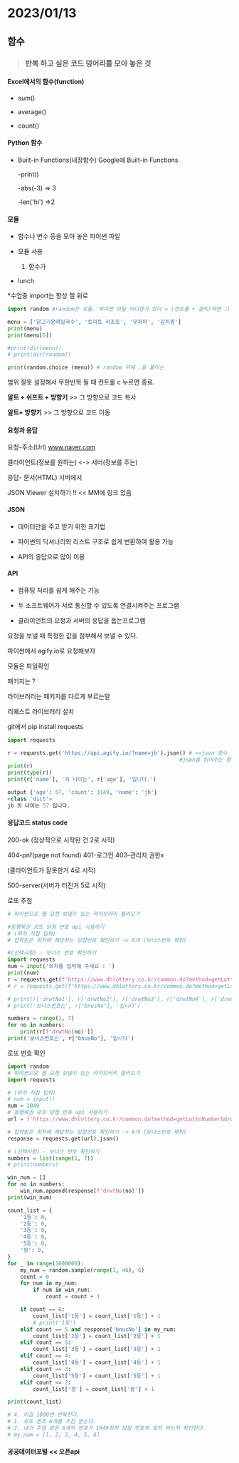 # 2023/01/13

## 함수

> ### 반복 하고 싶은 코드 덩어리를 모아 놓은 것

#### Excel에서의 함수(function)

- sum() 

- average()

- count()

#### Python 함수

- Built-in Functions(내장함수)        Google에 Built-in Functions
  
  -print()
  
  -abs(-3) => 3
  
  -len('hi') =>2

#### 모듈

- 함수나 변수 등을 모아 놓은 파이썬 파일

- 모듈 사용
  
  1. 함수가 

- lunch

*수업중 import는 항상 젤 위로

```python
import random #random은 모듈. 파이썬 파일 어디엔가 있다 = (컨트롤 + 클릭)하면 그 위치 찾아줌

menu = ['닭고기온메밀국수', '토마토 리조또', '무파마', '김치찜']
print(menu)
print(menu[0])

#print(dir(menu))
# print(dir(random))

print(random.choice (menu)) # random 뒤에 .을 붙이는 
```

범위 잘못 설정해서 무한반복 될 때 컨트롤 c 누르면 종료.

**알트 + 쉬프트 + 방향키** >> 그 방향으로 코드 복사

**알트+ 방향키**  >> 그 방향으로 코드 이동

#### 요청과 응답

요청-주소(Url) www.naver.com

 클라이언트(정보를 원하는) <-> 서버(정보를 주는)

응답- 문서(HTML)     서버에서 

JSON Viewer 설치하기 !! << MM에 링크 있음

#### JSON

- 데이터만을 주고 받기 위한 표기법

- 파이썬의 딕셔너리와 리스트 구조로 쉽게 변환하여 활용 가능

- API의 응답으로 많이 이용

#### API

- 컴퓨팅 처리를 쉽게 해주는 기능

- 두 소프트웨어가 서로 통신할 수 있도록 연결시켜주는 프로그램

- 클라이언트의 요청과 서버의 응답을 돕는프로그램

요청을 보낼 때 특정한 값을 첨부해서 보낼 수 있다.

파이썬에서 agify.io로 요청해보자

모듈은 파일확인

패키지는 ? 

라이브러리는 패키지를 다르게 부르는말

리퀘스트 라이브러리 설치

git에서 pip install requests

```python
import requests

r = requests.get('https://api.agify.io/?name=jb').json() # <<json 함수 
                                                      #json을 읽어주는 함수
print(r)
print(type(r))
print(r['name'], '의 나이는', r['age'], '입니다.') 

output {'age': 57, 'count': 3149, 'name': 'jb'}
<class 'dict'>
jb 의 나이는 57 입니다.
```

#### 응답코드 status code

200-ok (정상적으로 시작된 건 2로 시작)

404-pnf(page not found) 401-로그인 403-관리자 권한x 

(클라이언트가 잘못한거 4로 시작)

500-server(서버가 터진거 5로 시작)

로또 추첨

```python
# 파이썬으로 웹 요청 보낼수 있는 라이브러리 불러오기

#동행복권 로또 당첨 번호 api 사용하기
# (회차 직접 입력)
# 입력받은 회차에 해당하는 당첨번호 확인하기 -> 6개 (보너스번호 제외)

#(선택사항) - 보너스 번호 확인하기
import requests
num = input('회차를 입력해 주세요 : ')
print(num)
r = requests.get(f'https://www.dhlottery.co.kr/common.do?method=getLottoNumber&drwNo={num}').json()
# r = requests.get(f'https://www.dhlottery.co.kr/common.do?method=getLottoNumber&drwNo=1049').json()

# print(r['drwtNo1'], r['drwtNo2'], r['drwtNo3'], r['drwtNo4'], r['drwtNo5'], r['drwtNo6'])
# print('보너스번호는', r["bnusNo"], '입니다')

numbers = range(1, 7)
for no in numbers:
    print(r[f'drwtNo{no}'])
print('보너스번호는', r["bnusNo"], '입니다')
```

로또 번호 확인

```python
import random
# 파이썬으로 웹 요청 보낼수 있는 라이브러리 불러오기
import requests

# (회차 직접 입력)
# num = input()
num = 1049
# 동행복권 로또 당첨 번호 api 사용하기
url = f'https://www.dhlottery.co.kr/common.do?method=getLottoNumber&drwNo={num}'

# 입력받은 회차에 해당하는 당첨번호 확인하기 -> 6개 (보너스번호 제외)
response = requests.get(url).json()

# (선택사항) - 보너스 번호 확인하기
numbers = list(range(1, 7))
# print(numbers)

win_num = []
for no in numbers:
    win_num.append(response[f'drwtNo{no}'])
print(win_num)

count_list = {
    '1등': 0,
    '2등': 0,
    '3등': 0,
    '4등': 0,
    '5등': 0,
    '꽝': 0,
}
for _ in range(1000000):
    my_num = random.sample(range(1, 46), 6)
    count = 0
    for num in my_num:
        if num in win_num:
            count = count + 1

    if count == 6:
        count_list['1등'] = count_list['1등'] + 1
        # print('1등')
    elif count == 5 and response['bnusNo'] in my_num:
        count_list['2등'] = count_list['2등'] + 1
    elif count == 5:
        count_list['3등'] = count_list['3등'] + 1
    elif count == 4:
        count_list['4등'] = count_list['4등'] + 1
    elif count == 3:
        count_list['5등'] = count_list['5등'] + 1
    elif count <= 2:
        count_list['꽝'] = count_list['꽝'] + 1

print(count_list)

# 4. 이걸 1000번 반복한다. 
# 1. 로또 번호 6개를 추첨 받는다.
# 2. 내가 추첨 받은 6개의 번호가 1049회차 당첨 번호와 일치 하는지 확인한다.
# my_num = [1, 2, 3, 4, 5, 6]
```



#### 공공데이터포털 << 오픈api
